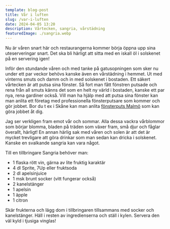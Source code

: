 ```yaml
---
template: blog-post
title: Vår i luften
slug: /var-i-luften
date: 2024-04-05 13:20
description: Vårtecken, sangria, vårstädning
featuredImage: ./sangria.webp
---
```

Nu är våren snart här och restaurangerna kommer börja öppna upp sina uteserveringar snart. Det ska bli härligt att sitta med en iskall öl i solskenet på en servering igen!

Inför den stundande våren och med tanke på gatusopningen som sker nu under ett par veckor behövs kanske även en vårstädning i hemmet. Ut med vinterns smuts och damm och in med solskenet i bostaden. Ett säkert vårtecken är att putsa sina fönster. Så fort man fått fönstren putsade och rena från all smuts känns det som en helt ny värld i bostaden, kanske ett par nya, rena gardiner också. Vill man ha hjälp med att putsa sina fönster kan man anlita ett företag med professionella fönsterputsare som kommer och gör jobbet. Bor du t ex i Skåne kan man anlita [fönsterputs Malmö](https://magdasfonsterputs.se/fonsterputsning-malmo/) som kan göra jobbet åt dig. 

Jag ser verkligen fram emot vår och sommar. Alla dessa vackra vårblommor som börjar blomma, bladen på träden som växer fram, små djur och fåglar överallt, härligt! En annan härlig sak med våren och solen är att det är mycket trevligare att göra drinkar som man sedan kan dricka i solskenet. Kanske en svalkande sangria kan vara något. 

Till en tillbringare Sangria behöver man:

- 1 flaska rött vin, gärna av lite fruktig karaktär
- 4 dl Sprite, 7Up eller fruktsoda
- 2 dl apelsinjuice
- 1 msk brunt socker (vitt fungerar också)
- 2 kanelstänger
- 1 apelsin
- 1 äpple
- 1 citron

Skär frukterna och lägg dom i tillbringaren tillsammans med socker och kanelstänger. Häll i resten av ingredienserna och ställ i kylen. Servera den väl kyld i tjusiga vinglas!


